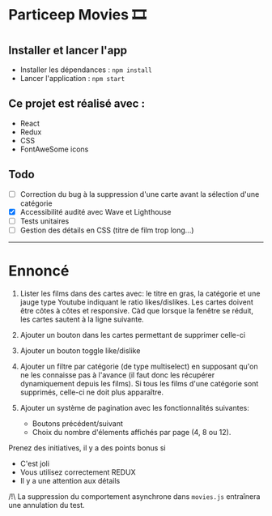 # Particeep Movies 🎞️

## Installer et lancer l'app

- Installer les dépendances : `npm install`
- Lancer l'application : `npm start`

## Ce projet est réalisé avec :

- React
- Redux
- CSS
- FontAweSome icons

## Todo

- [ ] Correction du bug à la suppression d'une carte avant la sélection d'une catégorie
- [x] Accessibilité audité avec Wave et Lighthouse
- [ ] Tests unitaires
- [ ] Gestion des détails en CSS (titre de film trop long...)

---

# Ennoncé

1. Lister les films dans des cartes avec: le titre en gras, la catégorie et une jauge type Youtube indiquant le ratio likes/dislikes. Les cartes doivent être côtes à côtes et responsive. Càd que lorsque la fenêtre se réduit, les cartes sautent à la ligne suivante.

2. Ajouter un bouton dans les cartes permettant de supprimer celle-ci

3. Ajouter un bouton toggle like/dislike

4. Ajouter un filtre par catégorie (de type multiselect) en supposant qu'on ne les connaisse pas à l'avance (il faut donc les récupérer dynamiquement depuis les films). Si tous les films d'une catégorie sont supprimés, celle-ci ne doit plus apparaître.

5. Ajouter un système de pagination avec les fonctionnalités suivantes:
   - Boutons précédent/suivant
   - Choix du nombre d'élements affichés par page (4, 8 ou 12).

Prenez des initiatives, il y a des points bonus si

- C'est joli
- Vous utilisez correctement REDUX
- Il y a une attention aux détails

/!\ La suppression du comportement asynchrone dans `movies.js` entraînera une annulation du test.
